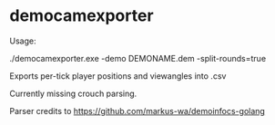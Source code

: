 # democamexporter

Usage:

./democamexporter.exe -demo DEMONAME.dem -split-rounds=true

Exports per-tick player positions and viewangles into .csv

Currently missing crouch parsing.


Parser credits to https://github.com/markus-wa/demoinfocs-golang
